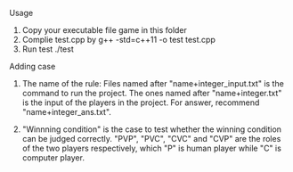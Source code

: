 Usage
1. Copy your executable file game in this folder
2. Complie test.cpp by g++ -std=c++11 -o test test.cpp
3. Run test ./test

Adding case 
1. The name of the rule: Files named after "name+integer_input.txt" is the command to run the project. The ones named after "name+integer.txt" is the input of the players in the project. For answer, recommend "name+integer_ans.txt".

2. "Winnning condition" is the case to test whether the winning condition can be judged correctly. "PVP", "PVC", "CVC" and "CVP" are the roles of the two players respectively, which "P" is human player while "C" is computer player.
